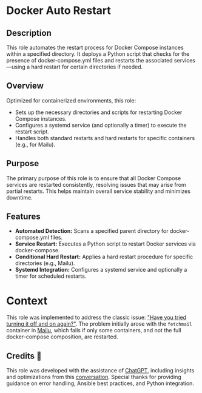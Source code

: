 # Docker Auto Restart
## Description

This role automates the restart process for Docker Compose instances within a specified directory. It deploys a Python script that checks for the presence of docker-compose.yml files and restarts the associated services—using a hard restart for certain directories if needed.

## Overview

Optimized for containerized environments, this role:
- Sets up the necessary directories and scripts for restarting Docker Compose instances.
- Configures a systemd service (and optionally a timer) to execute the restart script.
- Handles both standard restarts and hard restarts for specific containers (e.g., for Mailu).

## Purpose

The primary purpose of this role is to ensure that all Docker Compose services are restarted consistently, resolving issues that may arise from partial restarts. This helps maintain overall service stability and minimizes downtime.

## Features

- **Automated Detection:** Scans a specified parent directory for docker-compose.yml files.
- **Service Restart:** Executes a Python script to restart Docker services via docker-compose.
- **Conditional Hard Restart:** Applies a hard restart procedure for specific directories (e.g., Mailu).
- **Systemd Integration:** Configures a systemd service and optionally a timer for scheduled restarts.



# Context
This role was implemented to address the classic issue: ["Have you tried turning it off and on again?"](https://www.youtube.com/watch?v=rksCTVFtjM4). The problem initially arose with the `fetchmail` container in [Mailu](.roles/docker/mailu), which fails if only some containers, and not the full docker-compose composition, are restarted.

## Credits 📝
This role was developed with the assistance of [ChatGPT](https://openai.com/chatgpt), including insights and optimizations from this [conversation](https://chatgpt.com/share/674c6870-fcc4-800f-a19e-b20621b24317). Special thanks for providing guidance on error handling, Ansible best practices, and Python integration.